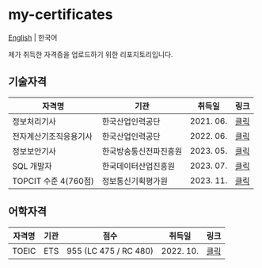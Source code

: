 # my-certificates

[English](README.md) | 한국어

제가 취득한 자격증을 업로드하기 위한 리포지토리입니다.

## 기술자격

| 자격명                 | 기관                   | 취득일    | 링크                                  |
| ---------------------- | ---------------------- | --------- | ------------------------------------- |
| 정보처리기사           | 한국산업인력공단       | 2021. 06. | [클릭](certificates/정보처리기사.png) |
| 전자계산기조직응용기사 | 한국산업인력공단       | 2022. 06. | [클릭](certificates/정보처리기사.png) |
| 정보보안기사           | 한국방송통신전파진흥원 | 2023. 05. | [클릭](certificates/정보보안기사.png) |
| SQL 개발자             | 한국데이터산업진흥원   | 2023. 07. | [클릭](certificates/SQLD.png)         |
| TOPCIT 수준 4(760점)   | 정보통신기획평가원     | 2023. 11. | [클릭](certificates/TOPCIT.png)       |

## 어학자격

| 자격명 | 기관 | 점수                  | 취득일    | 링크                           |
| ------ | ---- | --------------------- | --------- | ------------------------------ |
| TOEIC  | ETS  | 955 (LC 475 / RC 480) | 2022. 10. | [클릭](certificates/TOEIC.png) |
